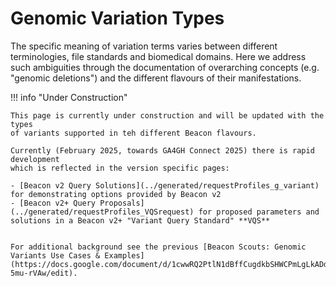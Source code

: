 # Genomic Variation Types

The specific meaning of variation terms varies between different terminologies, file
standards and biomedical domains. Here we address such ambiguities through the documentation
of overarching concepts (e.g. "genomic deletions") and the different flavours of their
manifestations.

!!! info "Under Construction"

	This page is currently under construction and will be updated with the types
	of variants supported in teh different Beacon flavours.

	Currently (February 2025, towards GA4GH Connect 2025) there is rapid development
	which is reflected in the version specific pages:

	- [Beacon v2 Query Solutions](../generated/requestProfiles_g_variant) for demonstrating options provided by Beacon v2
	- [Beacon v2+ Query Proposals](../generated/requestProfiles_VQSrequest) for proposed parameters and solutions in a Beacon v2+ "Variant Query Standard" **VQS**


	For additional background see the previous [Beacon Scouts: Genomic Variants Use Cases & Examples](https://docs.google.com/document/d/1cwwRQ2PtlN1dBffCugdkbSHWCPmLgLkADd-5mu-rVAw/edit).

<!-- !!! bug "Beacon Scouts To Do"

	We will add and document the variation concepts during the 2024/25 Beacon Variation
	Scouts process.
 -->
